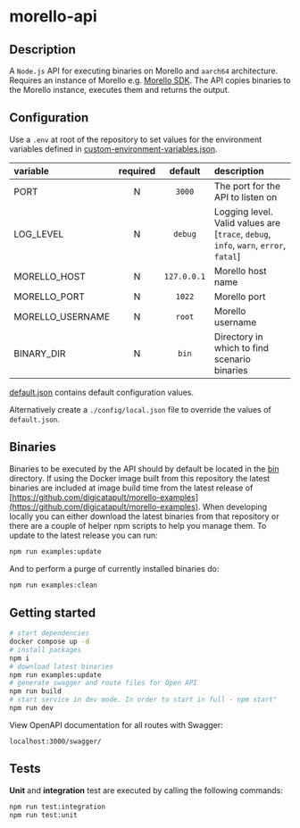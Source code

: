 # morello-api

## Description

A `Node.js` API for executing binaries on Morello and `aarch64` architecture. Requires an instance of Morello e.g. [Morello SDK](https://github.com/CTSRD-CHERI/cheribuild). The API copies binaries to the Morello instance, executes them and returns the output.

## Configuration

Use a `.env` at root of the repository to set values for the environment variables defined in [custom-environment-variables.json](./config/custom-environment-variables.json).

| variable         | required |   default   | description                                                                          |
| :--------------- | :------: | :---------: | :----------------------------------------------------------------------------------- |
| PORT             |    N     |   `3000`    | The port for the API to listen on                                                    |
| LOG_LEVEL        |    N     |   `debug`   | Logging level. Valid values are [`trace`, `debug`, `info`, `warn`, `error`, `fatal`] |
| MORELLO_HOST     |    N     | `127.0.0.1` | Morello host name                                                                    |
| MORELLO_PORT     |    N     |   `1022`    | Morello port                                                                         |
| MORELLO_USERNAME |    N     |   `root`    | Morello username                                                                     |
| BINARY_DIR       |    N     |    `bin`    | Directory in which to find scenario binaries                                         |

[default.json](./config/default.json) contains default configuration values.

Alternatively create a `./config/local.json` file to override the values of `default.json`.

## Binaries

Binaries to be executed by the API should by default be located in the [bin](./bin/) directory. If using the Docker image built from this repository the latest binaries are included at image build time from the latest release of [https://github.com/digicatapult/morello-examples](https://github.com/digicatapult/morello-examples). When developing locally you can either download the latest binaries from that repository or there are a couple of helper npm scripts to help you manage them. To update to the latest release you can run:

```sh
npm run examples:update
```

And to perform a purge of currently installed binaries do:

```sh
npm run examples:clean
```

## Getting started

```sh
# start dependencies
docker compose up -d
# install packages
npm i
# download latest binaries
npm run examples:update
# generate swagger and route files for Open API
npm run build
# start service in dev mode. In order to start in full - npm start"
npm run dev
```

View OpenAPI documentation for all routes with Swagger:

```
localhost:3000/swagger/
```

## Tests

**Unit** and **integration** test are executed by calling the following commands:

```sh
npm run test:integration
npm run test:unit
```
